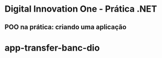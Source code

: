 # Digital Innovation One - Prática .NET

## POO na prática: criando uma aplicação




# app-transfer-banc-dio
